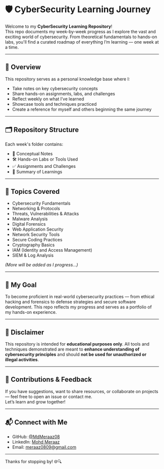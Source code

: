 # 🛡️ CyberSecurity Learning Journey

Welcome to my **CyberSecurity Learning Repository**!  
This repo documents my week-by-week progress as I explore the vast and exciting world of cybersecurity. From theoretical fundamentals to hands-on labs, you'll find a curated roadmap of everything I’m learning — one week at a time.

---

## 📘 Overview

This repository serves as a personal knowledge base where I:
- Take notes on key cybersecurity concepts
- Share hands-on assignments, labs, and challenges
- Reflect weekly on what I’ve learned
- Showcase tools and techniques practiced
- Create a reference for myself and others beginning the same journey

---

## 🗂️ Repository Structure


Each week's folder contains:
- 📖 Conceptual Notes  
- 🛠️ Hands-on Labs or Tools Used  
- ✅ Assignments and Challenges  
- 📌 Summary of Learnings  

---

## 🚀 Topics Covered

- Cybersecurity Fundamentals
- Networking & Protocols
- Threats, Vulnerabilities & Attacks
- Malware Analysis
- Digital Forensics
- Web Application Security
- Network Security Tools
- Secure Coding Practices
- Cryptography Basics
- IAM (Identity and Access Management)
- SIEM & Log Analysis

_(More will be added as I progress...)_

---

## 🧠 My Goal

To become proficient in real-world cybersecurity practices — from ethical hacking and forensics to defense strategies and secure software development. This repo reflects my progress and serves as a portfolio of my hands-on experience.

---

## 📌 Disclaimer

This repository is intended for **educational purposes only**. All tools and techniques demonstrated are meant to **enhance understanding of cybersecurity principles** and should **not be used for unauthorized or illegal activities**.

---

## 🙌 Contributions & Feedback

If you have suggestions, want to share resources, or collaborate on projects — feel free to open an issue or contact me.  
Let’s learn and grow together!

---

## 📬 Connect with Me

- GitHub: [@MdMeraaz08](https://github.com/MdMeraaz08)  
- LinkedIn: [Mohd Meraaz](https://www.linkedin.com/in/mohdmeraaz08/)  
- Email: meraaz0809@gmail.com

---

Thanks for stopping by! 🌐🔍
